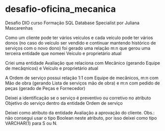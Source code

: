 # desafio-oficina_mecanica
Desafio DIO curso Formação SQL Database Specialist por Juliana Mascarenhas

Como um cliente pode ter vários veículos e cada veículo pode ter vários donos (no caso do veículo ser vendido e continuar mantendo histórico de serviços com o novo dono) foi gerado uma relação m:n que gerou uma terceira entidade que nomeei Veículo e proprietário atual

Criei uma entidade Avaliação que relaciona com Mecânico (gerando Equipe de mecâqnicos) e Veículo e proprietário atual

A Ordem de serviço possui relação 1:1 com Equipe de mecânicos, m:n com Mão de obra (gerando Lista de serviços mão de obra) e m:n com pedido de peças (gerado de Peças e Fornecedor)

Deixei a identificação se o serviço é preventivo ou corretivo no atributo Objetivo do serviço dentro da entidade Ordem de serviço

Deixei como atributo da entidade Avaliação a aprovação do cliente. Obs.: não consegui usar o tipo Boolean neste atributo, por isso deixei como tipo VARCHAR(1) para S ou N.

